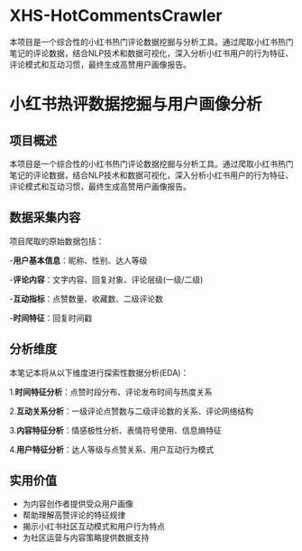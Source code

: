 # XHS-HotCommentsCrawler

本项目是一个综合性的小红书热门评论数据挖掘与分析工具。通过爬取小红书热门笔记的评论数据，结合NLP技术和数据可视化，深入分析小红书用户的行为特征、评论模式和互动习惯，最终生成高赞用户画像报告。


# 小红书热评数据挖掘与用户画像分析

## 项目概述

本项目是一个综合性的小红书热门评论数据挖掘与分析工具。通过爬取小红书热门笔记的评论数据，结合NLP技术和数据可视化，深入分析小红书用户的行为特征、评论模式和互动习惯，最终生成高赞用户画像报告。

## 数据采集内容

项目爬取的原始数据包括：

-**用户基本信息**：昵称、性别、达人等级

-**评论内容**：文字内容、回复对象、评论层级(一级/二级)

-**互动指标**：点赞数量、收藏数、二级评论数

-**时间特征**：回复时间戳

## 分析维度

本笔记本将从以下维度进行探索性数据分析(EDA)：

1.**时间特征分析**：点赞时段分布、评论发布时间与热度关系

2.**互动关系分析**：一级评论点赞数与二级评论数的关系、评论网络结构

3.**内容特征分析**：情感极性分析、表情符号使用、信息熵特征

4.**用户特征分析**：达人等级与点赞关系、用户互动行为模式

## 实用价值

- 为内容创作者提供受众用户画像
- 帮助理解高赞评论的特征规律
- 揭示小红书社区互动模式和用户行为特点
- 为社区运营与内容策略提供数据支持

